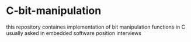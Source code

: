 # C-bit-manipulation
this repository containes implementation of bit manipulation functions in C usually asked in embedded software position interviews  











